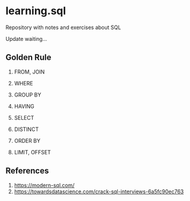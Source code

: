 # learning.sql
Repository with notes and exercises about SQL 

Update waiting... 

## Golden Rule

1. FROM, JOIN

2. WHERE

3. GROUP BY

4. HAVING

5. SELECT

6. DISTINCT

7. ORDER BY

8. LIMIT, OFFSET

## References
1. https://modern-sql.com/
2. https://towardsdatascience.com/crack-sql-interviews-6a5fc90ec763